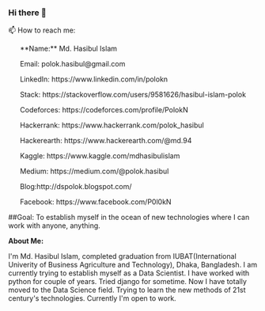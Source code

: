 ### Hi there 👋
📫 How to reach me:

<ul>**Name:** Md. Hasibul Islam</ul>
<ul>Email: polok.hasibul@gmail.com</ul>
<ul>LinkedIn: https://www.linkedin.com/in/polokn</ul>
<ul>Stack: https://stackoverflow.com/users/9581626/hasibul-islam-polok</ul>
<ul>Codeforces: https://codeforces.com/profile/PolokN</ul>
<ul>Hackerrank: https://www.hackerrank.com/polok_hasibul</ul>
<ul>Hackerearth: https://www.hackerearth.com/@md.94</ul>
<ul>Kaggle: https://www.kaggle.com/mdhasibulislam</ul>
<ul>Medium: https://medium.com/@polok.hasibul</ul>
<ul>Blog:http://dspolok.blogspot.com/</ul>
<ul>Facebook: https://www.facebook.com/P0l0kN</ul>

##Goal: To establish myself in the ocean of new technologies where I can work with anyone, anything. 

**About Me:**<p> I'm Md. Hasibul Islam, completed graduation from IUBAT(International Univerity of Business Agriculture and Technology), Dhaka, Bangladesh. I am currently trying to establish myself as a Data Scientist. I have worked with python for couple of years. Tried django for sometime. Now I have totally moved to the Data Science field. Trying to learn the new methods of 21st century's technologies. Currently I'm open to work. </p>


